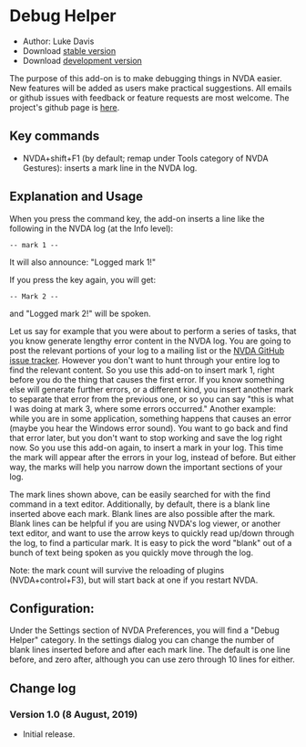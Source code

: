 # Debug Helper

* Author: Luke Davis
* Download [stable version][1]
* Download [development version][2]

The purpose of this add-on is to make debugging things in NVDA easier.
New features will be added as users make practical suggestions. All emails or github issues with feedback or feature requests are most welcome. The project's github page is [here](https://github.com/XLTechie/debugHelper).

## Key commands

* NVDA+shift+F1 (by default; remap under Tools category of NVDA Gestures): inserts a mark line in the NVDA log.

## Explanation and Usage

When you press the command key, the add-on inserts a line like the following in the NVDA log (at the Info level):

```
-- mark 1 --
```

It will also announce: "Logged mark 1!"

If you press the key again, you will get:

```
-- Mark 2 --
```

and "Logged mark 2!" will be spoken.

Let us say for example that you were about to perform a series of tasks, that you know generate lengthy error content in the NVDA log. You are going to post the relevant portions of your log to a mailing list or the [NVDA GitHub issue tracker](https://github.com/nvaccess/nvda/issues). However you don't want to hunt through your entire log to find the relevant content. So you use this add-on to insert mark 1, right before you do the thing that causes the first error. If you know something else will generate further errors, or a different kind, you insert another mark to separate that error from the previous one, or so you can say "this is what I was doing at mark 3, where some errors occurred."
Another example: while you are in some application, something happens that causes an error (maybe you hear the Windows error sound). You want to go back and find that error later, but you don't want to stop working and save the log right now. So you use this add-on again, to insert a mark in your log. This time the mark will appear after the errors in your log, instead of before. But either way, the marks will help you narrow down the important sections of your log.

The mark lines shown above, can be easily searched for with the find command in a text editor.
Additionally, by default, there is a blank line inserted above each mark. Blank lines are also possible after the mark. Blank lines can be helpful if you are using NVDA's log viewer, or another text editor, and want to use the arrow keys to quickly read up/down through the log, to find a particular mark. It is easy to pick the word "blank" out of a bunch of text being spoken as you quickly move through the log.

Note: the mark count will survive the reloading of plugins (NVDA+control+F3), but will start back at one if you restart NVDA.

## Configuration:

Under the Settings section of NVDA Preferences, you will find a "Debug Helper" category. In the settings dialog you can change the number of blank lines inserted before and after each mark line. The default is one line before, and zero after, although you can use zero through 10 lines for either.

## Change log

### Version 1.0 (8 August, 2019)

* Initial release.

[1]: https://addons.nvda-project.org/files/get.php?file=
[2]: https://github.com/XLTechie/debugHelper/raw/0.6-dev2/debugHelper-0.6-dev2.nvda-addon
